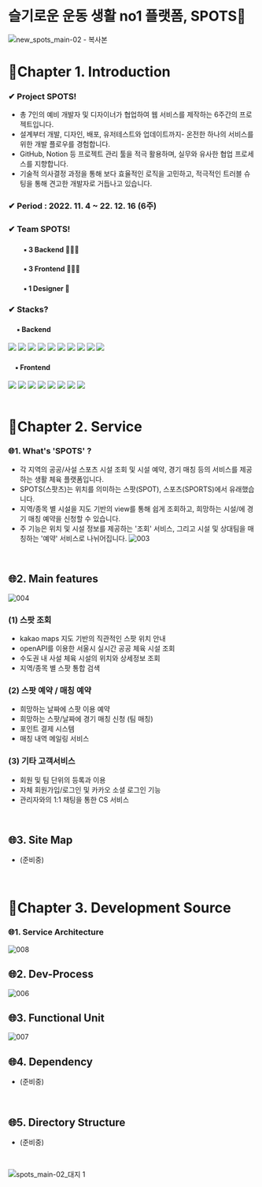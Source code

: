 


<!--
목차
1. **프로젝트 안내**
    1. 주제 선정 배경
    2. 팀 구성
    3. 스택
2. **서비스 안내**
    1. 링크
    2. 서비스 소개 및 캐치프라이즈
    3. 주요 기능 소개
    4. 화면 안내
3. **개발 및 소스 안내**
    1. 서비스 아키텍쳐
    2. 의존성 / 패키지 
    3. 폴더구조 및 기능단위 소개
    4. 개발 팀 노션
-->


# 슬기로운 운동 생활 no1 플랫폼, SPOTS🥎 
![new_spots_main-02 - 복사본](https://user-images.githubusercontent.com/112181770/203546357-f077ac8c-a67a-427a-bb5a-6561483eea3b.jpg)
# 📢Chapter 1. Introduction
### ✔ Project SPOTS!
- 총 7인의 예비 개발자 및 디자이너가 협업하여 웹 서비스를 제작하는 6주간의 프로젝트입니다.
- 설계부터 개발, 디자인, 배포, 유저테스트와 업데이트까지- 온전한 하나의 서비스를 위한 개발 플로우를 경험합니다.
- GitHub, Notion 등 프로젝트 관리 툴을 적극 활용하며, 실무와 유사한 협업 프로세스를 지향합니다.
- 기술적 의사결정 과정을 통해 보다 효율적인 로직을 고민하고, 적극적인 트러블 슈팅을 통해 견고한 개발자로 거듭나고 있습니다.
### ✔ Period : 2022. 11. 4 ~ 22. 12. 16 (6주)
### ✔ Team SPOTS!　
#### 　　 ▪ 3 Backend 👤👤👤 
#### 　　 ▪ 3 Frontend 👤👤👤
#### 　　 ▪ 1 Designer 👤
### ✔ Stacks?
<div>
  <h4>　 ▪ Backend </h4>
<img src="https://img.shields.io/badge/JavaScript-F7DF1E?style=for-the-badge&logo=JavaScript&logoColor=black">
<img src="https://img.shields.io/badge/Node.js-339933?style=for-the-badge&logo=Node.js&logoColor=black">
<img src="https://img.shields.io/badge/Express-000000?style=for-the-badge&logo=Express&logoColor=white">
<img src="https://img.shields.io/badge/MySQL-4479A1?style=for-the-badge&logo=MySQL&logoColor=white">
<img src="https://img.shields.io/badge/Sequelize-52B0E7?style=for-the-badge&logo=Sequelize&logoColor=white">
<img src="https://img.shields.io/badge/Socket.io-010101?style=for-the-badge&logo=Socket.io&logoColor=white">
<img src="https://img.shields.io/badge/Amazon EC2-FF9900?style=for-the-badge&logo=Amazon EC2&logoColor=white">
<img src="https://img.shields.io/badge/Amazon S3-569A31?style=for-the-badge&logo=Amazon S3&logoColor=white">
<img src="https://img.shields.io/badge/GitHub Actions-4479A1?style=for-the-badge&logo=GitHub Actions&logoColor=white">
<img src="https://img.shields.io/badge/Jest-C21325?style=for-the-badge&logo=Jest&logoColor=white">

 <h4> 　▪ Frontend </h4>
 <img src="https://img.shields.io/badge/JavaScript-F7DF1E?style=for-the-badge&logo=JavaScript&logoColor=black">
 <img src="https://img.shields.io/badge/React-61DAFB?style=for-the-badge&logo=React&logoColor=white">
 <img src="https://img.shields.io/badge/Redux-764ABC?style=for-the-badge&logo=Redux&logoColor=white">
 <img src="https://img.shields.io/badge/styled-components-DB7093?style=for-the-badge&logo=styled-components&logoColor=white">
 <img src="https://img.shields.io/badge/Axios-5A29E4?style=for-the-badge&logo=Axios&logoColor=white">
 <img src="https://img.shields.io/badge/React Hook Form-EC5990?style=for-the-badge&logo=React-Hook-Form&logoColor=white">
 <img src="https://img.shields.io/badge/Vercel-000000?style=for-the-badge&logo=Vercel&logoColor=white">
 <img src="https://img.shields.io/badge/PWA-5A0FC8?style=for-the-badge&logo=PWA&logoColor=white">
</div>

<br>

# 📢Chapter 2. Service
### 🌐1. What's 'SPOTS' ? 
 - 각 지역의 공공/사설 스포츠 시설 조회 및 시설 예약, 경기 매칭 등의 서비스를 제공하는 생활 체육 플랫폼입니다. 
 - SPOTS(스팟츠)는 위치를 의미하는 스팟(SPOT), 스포츠(SPORTS)에서 유래했습니다.
 - 지역/종목 별 시설을 지도 기반의 view를 통해 쉽게 조회하고, 희망하는 시설/에 경기 매칭 예약을 신청할 수 있습니다.
 - 주 기능은 위치 및 시설 정보를 제공하는 '조회' 서비스, 그리고 시설 및 상대팀을 매칭하는 '예약' 서비스로 나뉘어집니다.
 ![003](https://user-images.githubusercontent.com/112181770/203514223-618c170d-3265-4cf2-b01b-a16851403e70.png)

<br>

## 🌐2. Main features 
![004](https://user-images.githubusercontent.com/112181770/203514266-3362b68f-2e83-439e-ae01-fe8a9b5df70c.png)
### (1) 스팟 조회
  - kakao maps 지도 기반의 직관적인 스팟 위치 안내
  - openAPI를 이용한 서울시 실시간 공공 체육 시설 조회
  - 수도권 내 사설 체육 시설의 위치와 상세정보 조회
  - 지역/종목 별 스팟 통합 검색
### (2) 스팟 예약 / 매칭 예약
  - 희망하는 날짜에 스팟 이용 예약
  - 희망하는 스팟/날짜에 경기 매칭 신청 (팀 매칭)
  - 포인트 결제 시스템
  - 매칭 내역 메일링 서비스
### (3) 기타 고객서비스
  - 회원 및 팀 단위의 등록과 이용
  - 자체 회원가입/로그인 및 카카오 소셜 로그인 기능
  - 관리자와의 1:1 채팅을 통한 CS 서비스

<br>

 ## 🌐3. Site Map
 - (준비중)

<br>

# 📢Chapter 3. Development Source<br>

### 🌐1. Service Architecture

![008](https://user-images.githubusercontent.com/112181770/203515473-1ac0b9dc-1ebe-482e-a193-96ba292a5856.png)
<br>

## 🌐2. Dev-Process

![006](https://user-images.githubusercontent.com/112181770/203515275-0d00686e-6a47-4450-b8dd-c86a4979f786.png)
<br>

## 🌐3. Functional Unit

![007](https://user-images.githubusercontent.com/112181770/203515350-215d40c5-abf3-4862-8feb-8e4f5cff62e8.png)
<br>

## 🌐4. Dependency
- (준비중)
<br>

## 🌐5. Directory Structure
- (준비중)
<br>


<!-- 하단 로고-->
![spots_main-02_대지 1](https://user-images.githubusercontent.com/112181770/203052929-79cdb020-e24c-40ad-8963-1e0886693441.png)

 
